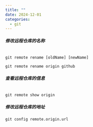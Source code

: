 ```yaml
---
title: ""
date: 2024-12-01
categories:
  - git
---
```


##### 修改远程仓库的名称
```shell

git remote rename [oldName] [newName]

git remote rename origin github
```

##### 查看远程仓库的信息

``` shell

git remote show origin

```

##### 修改远程仓库的地址

```
git config remote.origin.url
```